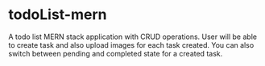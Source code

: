 # todoList-mern
A todo list MERN stack application with CRUD operations. User will be able to create task and also upload images for each  task created. You can also switch between pending and completed state for a created task.
